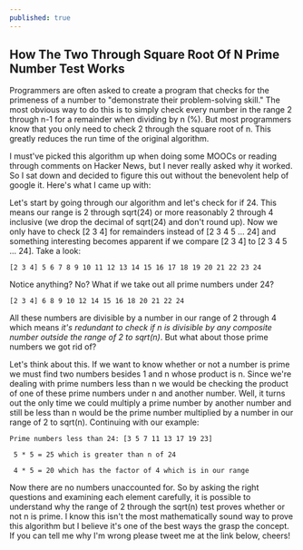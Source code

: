 ```yaml
---
published: true
---
```






## How The Two Through Square Root Of N Prime Number Test Works

Programmers are often asked to create a program that checks for the primeness of a number to "demonstrate their problem-solving skill." The most obvious way to do this is to simply check every number in the range 2 through n-1 for a remainder when dividing by n (%). But most programmers know that you only need to check 2 through the square root of n. This greatly reduces the run time of the original algorithm. 

I must've picked this algorithm up when doing some MOOCs or reading through comments on Hacker News, but I never really asked why it worked. So I sat down and decided to figure this out without the benevolent help of google it. Here's what I came up with: 

Let's start by going through our algorithm and let's check for if 24.
This means our range is 2 through sqrt(24) or more reasonably 2 through 4 inclusive (we drop the decimal of sqrt(24) and don't round up). Now we only have to check [2 3 4] for remainders instead of [2 3 4 5 ... 24] and something interesting becomes apparent if we compare [2 3 4] to [2 3 4 5 ... 24]. Take a look:

    [2 3 4] 5 6 7 8 9 10 11 12 13 14 15 16 17 18 19 20 21 22 23 24
    
Notice anything? No? What if we take out all prime numbers under 24?

    [2 3 4] 6 8 9 10 12 14 15 16 18 20 21 22 24
    
All these numbers are divisible by a number in our range of 2 through 4 which means _it's redundant to check if n is divisible by any composite number outside the range of 2 to sqrt(n)_. But what about those prime numbers we got rid of? 

Let's think about this. If we want to know whether or not a number is prime we must find two numbers besides 1 and n whose product is n. Since we're dealing with prime numbers less than n we would be checking the product of one of these prime numbers under n and another number. Well, it turns out the only time we could multiply a prime number by another number and still be less than n would be the prime number multiplied by a number in our range of 2 to sqrt(n). Continuing with our example: 

	Prime numbers less than 24: [3 5 7 11 13 17 19 23]
    
     5 * 5 = 25 which is greater than n of 24

     4 * 5 = 20 which has the factor of 4 which is in our range   
     
Now there are no numbers unaccounted for. So by asking the right questions and examining each element carefully, it is possible to understand why the range of 2 through the sqrt(n) test proves whether or not n is prime. I know this isn't the most mathematically sound way to prove this algorithm but I believe it's one of the best ways the grasp the concept. If you can tell me why I'm wrong please tweet me at the link below, cheers!
